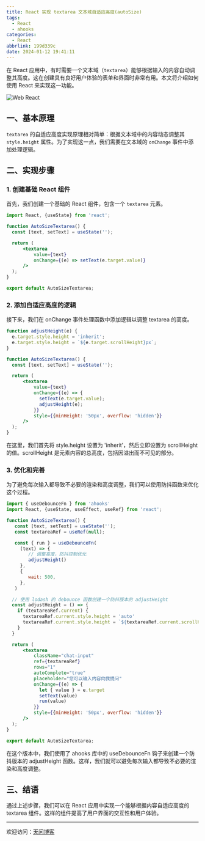 ```yaml
---
title: React 实现 textarea 文本域自适应高度(autoSize)
tags:
  - React
  - ahooks
categories:
  - React
abbrlink: 199d339c
date: 2024-01-12 19:41:11
---
```


在 React 应用中，有时需要一个文本域（`textarea`）能够根据输入的内容自动调整其高度。这在创建具有良好用户体验的表单和界面时非常有用。本文将介绍如何使用 React 来实现这一功能。

![Web React](https://tiven.cn/static/img/web-04-BQSt292h.jpg)

<!-- more -->

## 一、基本原理

`textarea` 的自适应高度实现原理相对简单：根据文本域中的内容动态调整其 `style.height` 属性。为了实现这一点，我们需要在文本域的 `onChange` 事件中添加处理逻辑。

## 二、实现步骤

### 1. 创建基础 React 组件

首先，我们创建一个基础的 React 组件，包含一个 `textarea` 元素。

```jsx
import React, {useState} from 'react';

function AutoSizeTextarea() {
  const [text, setText] = useState('');

  return (
      <textarea
          value={text}
          onChange={(e) => setText(e.target.value)}
      />
  );
}

export default AutoSizeTextarea;
```

### 2. 添加自适应高度的逻辑

接下来，我们在 onChange 事件处理函数中添加逻辑以调整 textarea 的高度。

```jsx
function adjustHeight(e) {
  e.target.style.height = 'inherit';
  e.target.style.height = `${e.target.scrollHeight}px`;
}

function AutoSizeTextarea() {
  const [text, setText] = useState('');

  return (
      <textarea
          value={text}
          onChange={(e) => {
            setText(e.target.value);
            adjustHeight(e);
          }}
          style={{minHeight: '50px', overflow: 'hidden'}}
      />
  );
}
```

在这里，我们首先将 style.height 设置为 'inherit'，然后立即设置为 scrollHeight 的值。scrollHeight 是元素内容的总高度，包括因溢出而不可见的部分。

### 3. 优化和完善

为了避免每次输入都导致不必要的渲染和高度调整，我们可以使用防抖函数来优化这个过程。

```jsx
import { useDebounceFn } from 'ahooks'
import React, {useState, useEffect, useRef} from 'react';

function AutoSizeTextarea() {
   const [text, setText] = useState('');
   const textareaRef = useRef(null);

   const { run } = useDebounceFn(
     (text) => {
        // 调整高度，防抖控制优化
        adjustHeight()
     },
     {
        wait: 500,
     },
   )

  // 使用 lodash 的 debounce 函数创建一个防抖版本的 adjustHeight
  const adjustHeight = () => {
    if (textareaRef.current) {
      textareaRef.current.style.height = 'auto'
      textareaRef.current.style.height = `${textareaRef.current.scrollHeight}px`
    }
  }

  return (
      <textarea
          className="chat-input"
          ref={textareaRef}
          rows="1"
          autoComplete="true"
          placeholder="您可以输入内容向我提问"
          onChange={(e) => {
            let { value } = e.target
            setText(value)
            run(value)
          }}
          style={{minHeight: '50px', overflow: 'hidden'}}
      />
  );
}

export default AutoSizeTextarea;
```

在这个版本中，我们使用了 ahooks 库中的 useDebounceFn 钩子来创建一个防抖版本的 adjustHeight 函数。这样，我们就可以避免每次输入都导致不必要的渲染和高度调整。

## 三、结语

通过上述步骤，我们可以在 React 应用中实现一个能够根据内容自适应高度的 textarea 组件。这样的组件提高了用户界面的交互性和用户体验。

---

欢迎访问：[天问博客](https://tiven.cn/p/199d339c/ "天问博客-专注于大前端技术")
